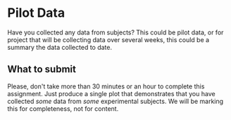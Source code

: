 # Pilot Data 

Have you collected any data from subjects? This could be pilot data, or for project that will be collecting data over several weeks, this could be a summary the data collected to date. 

## What to submit 

Please, don't take more than 30 minutes or an hour to complete this assignment. Just produce a single plot that demonstrates that you have collected _some_ data from _some_ experimental subjects. We will be marking this for completeness, not for content. 


